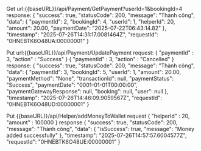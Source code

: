 Get url:{{baseURL}}/api/Payment/GetPayment?userId=1&bookingId=4
response:
{
    "success": true,
    "statusCode": 200,
    "message": "Thành công",
    "data": {
        "paymentId": 2,
        "bookingId": 4,
        "userId": 1,
        "helperId": 20,
        "amount": 20.00,
        "paymentDate": "2025-07-22T06:43:14.82"
    },
    "timestamp": "2025-07-26T14:31:17.0081464Z",
    "requestId": "0HNEBTK6O48UA:00000001"
}

Put url:{{baseURL}}/api/Payment/UpdatePayment
request:
{
    "paymentId" : 3,
    "action" : "Success"
}
{
    "paymentId" : 3,
    "action" : "Cancelled"
}
response:
{
    "success": true,
    "statusCode": 200,
    "message": "Thành công",
    "data": {
        "paymentId": 3,
        "bookingId": 5,
        "userId": 1,
        "amount": 20.00,
        "paymentMethod": "None",
        "transactionId": null,
        "paymentStatus": "Success",
        "paymentDate": "0001-01-01T00:00:00",
        "paymentGatewayResponse": null,
        "booking": null,
        "user": null
    },
    "timestamp": "2025-07-26T14:46:09.9059567Z",
    "requestId": "0HNEBTK6O48UD:00000001"
}

Put {{baseURL}}/api/Helper/addMoneyToWallet
request
{
    "helperId" : 20,
    "amount" : 100000
}
response
{
    "success": true,
    "statusCode": 200,
    "message": "Thành công",
    "data": {
        "isSuccess": true,
        "message": "Money added successfully"
    },
    "timestamp": "2025-07-26T14:57:57.6004577Z",
    "requestId": "0HNEBTK6O48UE:00000001"
}